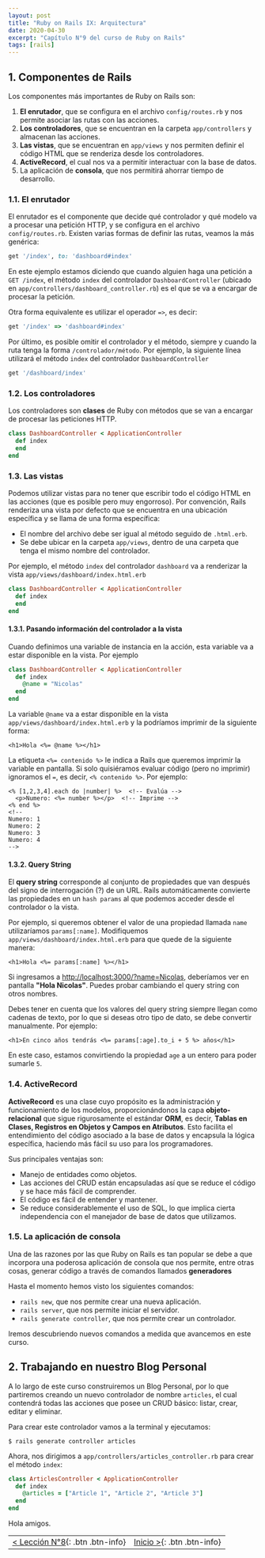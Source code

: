```yaml
---
layout: post
title: "Ruby on Rails IX: Arquitectura"
date: 2020-04-30
excerpt: "Capítulo N°9 del curso de Ruby on Rails"
tags: [rails]
---
```


## 1. Componentes de Rails

Los componentes más importantes de Ruby on Rails son:

1. **El enrutador**, que se configura en el archivo `config/routes.rb` y nos permite asociar las rutas con las acciones.
2. **Los controladores**, que se encuentran en la carpeta `app/controllers` y almacenan las acciones.
3. **Las vistas**, que se encuentran en `app/views` y nos permiten definir el código HTML que se renderiza desde los controladores.
4. **ActiveRecord**, el cual nos va a permitir interactuar con la base de datos.
5. La aplicación de **consola**, que nos permitirá ahorrar tiempo de desarrollo.

### 1.1. El enrutador

El enrutador es el componente que decide qué controlador y qué modelo va a procesar una petición HTTP, y se configura en el archivo `config/routes.rb`. Existen varias formas de definir las rutas, veamos la más genérica:

``` rb
get '/index', to: 'dashboard#index'
```

En este ejemplo estamos diciendo que cuando alguien haga una petición a `GET /index`, el método `index` del controlador `DashboardController` (ubicado en `app/controllers/dashboard_controller.rb`) es el que se va a encargar de procesar la petición.

Otra forma equivalente es utilizar el operador `=>`, es decir:

``` rb
get '/index' => 'dashboard#index'
```

Por último, es posible omitir el controlador y el método, siempre y cuando la ruta tenga la forma `/controlador/método`. Por ejemplo, la siguiente línea utilizará el método `index` del controlador `DashboardController`

``` rb
get '/dashboard/index'
```

### 1.2. Los controladores

Los controladores son **clases** de Ruby con métodos que se van a encargar de procesar las peticiones HTTP.

``` rb
class DashboardController < ApplicationController
  def index
  end
end
```

### 1.3. Las vistas

Podemos utilizar vistas para no tener que escribir todo el código HTML en las acciones (que es posible pero muy engorroso). Por convención, Rails renderiza una vista por defecto que se encuentra en una ubicación específica y se llama de una forma específica:

* El nombre del archivo debe ser igual al método seguido de `.html.erb`.
* Se debe ubicar en la carpeta `app/views`, dentro de una carpeta que tenga el mismo nombre del controlador.

Por ejemplo, el método `index` del controlador `dashboard` va a renderizar la vista `app/views/dashboard/index.html.erb`

``` rb
class DashboardController < ApplicationController
  def index
  end
end
```

#### 1.3.1. Pasando información del controlador a la vista

Cuando definimos una variable de instancia en la acción, esta variable va a estar disponible en la vista. Por ejemplo

``` rb
class DashboardController < ApplicationController
  def index
    @name = "Nicolas"
  end
end
```

La variable `@name` va a estar disponible en la vista `app/views/dashboard/index.html.erb` y la podríamos imprimir de la siguiente forma:

``` erb
<h1>Hola <%= @name %></h1>
```

La etiqueta `<%= contenido %>` le indica a Rails que queremos imprimir la variable en pantalla. Si solo quisiéramos evaluar código (pero no imprimir) ignoramos el `=`, es decir, `<% contenido %>`. Por ejemplo:

``` erb
<% [1,2,3,4].each do |number| %>  <!-- Evalúa -->
  <p>Numero: <%= number %></p>  <!-- Imprime -->
<% end %>
<!--
Numero: 1
Numero: 2
Numero: 3
Numero: 4
-->
```

#### 1.3.2. Query String

El **query string** corresponde al conjunto de propiedades que van después del signo de interrogación (?) de un URL. Rails automáticamente convierte las propiedades en un `hash params` al que podemos acceder desde el controlador o la vista.

Por ejemplo, si queremos obtener el valor de una propiedad llamada `name` utilizaríamos `params[:name]`. Modifiquemos `app/views/dashboard/index.html.erb` para que quede de la siguiente manera:

``` erb
<h1>Hola <%= params[:name] %></h1>
```

Si ingresamos a [http://localhost:3000/?name=Nicolas](http://localhost:3000/?name=Nicolas), deberíamos ver en pantalla **"Hola Nicolas"**. Puedes probar cambiando el query string con otros nombres.

Debes tener en cuenta que los valores del query string siempre llegan como cadenas de texto, por lo que si deseas otro tipo de dato, se debe convertir manualmente. Por ejemplo:

``` erb
<h1>En cinco años tendrás <%= params[:age].to_i + 5 %> años</h1>
```

En este caso, estamos convirtiendo la propiedad `age` a un entero para poder sumarle `5`.

### 1.4. ActiveRecord

**ActiveRecord** es una clase cuyo propósito es la administración y funcionamiento de los modelos, proporcionándonos la capa **objeto-relacional** que sigue rigurosamente el estándar **ORM**, es decir, **Tablas en Clases, Registros en Objetos y Campos en Atributos**. Esto facilita el entendimiento del código asociado a la base de datos y encapsula la lógica específica, haciendo más fácil su uso para los programadores.

Sus principales ventajas son:
* Manejo de entidades como objetos.
* Las acciones del CRUD están encapsuladas así que se reduce el código y se hace más fácil de comprender.
* El código es fácil de entender y mantener.
* Se reduce considerablemente el uso de SQL, lo que implica cierta independencia con el manejador de base de datos que utilizamos.

### 1.5. La aplicación de consola

Una de las razones por las que Ruby on Rails es tan popular se debe a que incorpora una poderosa aplicación de consola que nos permite, entre otras cosas, generar código a través de comandos llamados **generadores**

Hasta el momento hemos visto los siguientes comandos:

* `rails new`, que nos permite crear una nueva aplicación.
* `rails server`, que nos permite iniciar el servidor.
* `rails generate controller`, que nos permite crear un controlador.

Iremos descubriendo nuevos comandos a medida que avancemos en este curso.

## 2. Trabajando en nuestro Blog Personal

A lo largo de este curso construiremos un Blog Personal, por lo que partiremos creando un nuevo controlador de nombre `articles`, el cual contendrá todas las acciones que posee un CRUD básico: listar, crear, editar y eliminar.

Para crear este controlador vamos a la terminal y ejecutamos:

```
$ rails generate controller articles
```

Ahora, nos dirigimos a `app/controllers/articles_controller.rb` para crear el método `index`:

``` rb
class ArticlesController < ApplicationController
  def index
    @articles = ["Article 1", "Article 2", "Article 3"]
  end
end
```

Hola amigos.

|     |     |
|:----|----:|
| [< Lección N°8](https://nisoto.github.io/rails-viii-ruby-on-rails/){: .btn .btn-info} | [Inicio >](https://nisoto.github.io/blog/){: .btn .btn-info} |
